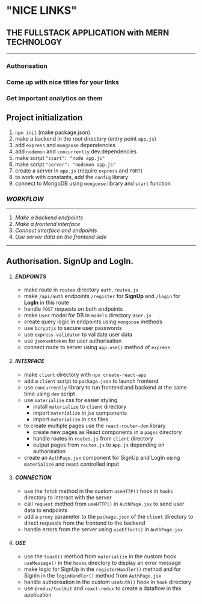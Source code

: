 # "NICE LINKS"
## THE FULLSTACK APPLICATION with **MERN** TECHNOLOGY
----
### **Authorisation**
### **Come up with nice titles for your links**
### **Get important analytics on them**

## Project initialization
1. `npm init` (make package.json)
2. make a backend in the root directory (entry point `app.js`)
3. add `express` and `mongoose` dependencies
4. add `nodemon` and `concurrently` dev.dependencies
5. make script `"start": "node app.js"`
6. make script `"server": "nodemon app.js"`
7. create a server in `app.js` (require `express` and `PORT`)
8. to work with constants, add the `config` library
9. connect to MongoDB using `mongoose` library and `start` function

### *WORKFLOW*
----

1. *Make a backend endpoints*
2. *Make a frontend interface*
3. *Connect interface and endpoints*
4. *Use server data on the frontend side*
----

## Authorisation. SignUp and LogIn.
1. #### *ENDPOINTS*
   * make route in `routes` directory `auth.routes.js`
   * make `/api/auth` endpoints `/register` for **SignUp** and `/login` for **LogIn** in this route
   * handle `POST` requests on both endpoints
   * make `User` model for DB in `models` directory `User.js`
   * create query logic in endpoints using `mongoose` methods
   * use `bcryptjs` to secure user passwords 
   * use `express-validator` to validate user data
   * use `jsonwebtoken` for user authorisation
   * connect route to server using `app.use()` method of `express`
2. #### *INTERFACE*
   * make `client` directory with `npx create-react-app`
   * add a `client` script to `package.json` to launch frontend
   * use `concurrently` library to run frontend and backend at the same time using `dev` script
   * use `materialize` css for easier styling
       - install `materialize` to `client` directory
       - import `materialize` in jsx components
       - import `materialize` in css files
   * to create multiple pages use the `react-router-dom` library
       - create new pages as React components in a `pages` directory
       - handle routes in `routes.js` from `client` directory
       - output pages from `routes.js` to `App.js` depending on authorisation
   * create an `AuthPage.jsx` component for SignUp and LogIn using `materialize` and react controlled input
3. #### *CONNECTION*
   * use the `fetch` method in the custom `useHTTP()` hook in `hooks` directory to interact with the server
   * call `request` method from `useHTTP()` in `AuthPage.jsx` to send user data to endpoints
   * add a `proxy` parameter to the `package.json` of the `client` directory to direct requests from the frontend to the backend
   * handle errors from the server using `useEffect()` in `AuthPage.jsx`
4. #### *USE*
   * use the `toast()` method from `materialize` in the custom hook `useMessage()` in the `hooks` directory to display an error message
   * make logic for SignUp in the `registerHandler()` method and for SignIn in the `loginHandler()` method from `AuthPage.jsx`
   * handle authorisation in the custom `useAuth()` hook in `hook` directory
   * use `@redux/toolkit` and `react-redux` to create a dataflow in this application
   

